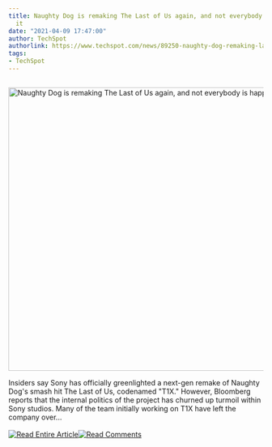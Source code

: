 ```yaml
---
title: Naughty Dog is remaking The Last of Us again, and not everybody is happy about
  it
date: "2021-04-09 17:47:00"
author: TechSpot
authorlink: https://www.techspot.com/news/89250-naughty-dog-remaking-last-us-again-not-everybody.html
tags:
- TechSpot
---
```

<a href="https://www.techspot.com/news/89250-naughty-dog-remaking-last-us-again-not-everybody.html" target="_blank"><img src="https://static.techspot.com/images2/news/ts3_thumbs/2021/04/2021-04-09-ts3_thumbs-66f.jpg" width="800" height="560" style="padding: 15px 0" title="Naughty Dog is remaking The Last of Us again, and not everybody is happy about it" /></a><br />Insiders say Sony has officially greenlighted a next-gen remake of Naughty Dog's smash hit The Last of Us, codenamed "T1X." However, Bloomberg reports that the internal politics of the project has churned up turmoil within Sony studios. Many of the team initially working on T1X have left the company over...<br /><br /><a href="https://www.techspot.com/news/89250-naughty-dog-remaking-last-us-again-not-everybody.html"><img src="https://static.techspot.com/images/rss/rss_buttons_01.png" border="0" alt="Read Entire Article" /></a><a href="https://www.techspot.com/news/89250-naughty-dog-remaking-last-us-again-not-everybody.html#comments"><img src="https://static.techspot.com/images/rss/rss_buttons_02.png" border="0" alt="Read Comments" /></a><br /><br />